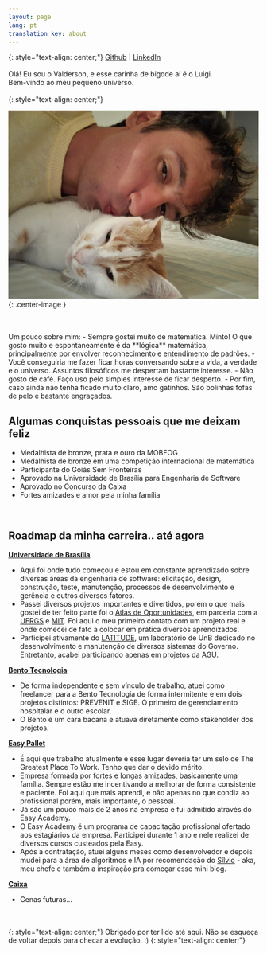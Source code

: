 ```yaml
---
layout: page
lang: pt
translation_key: about
---
```


{: style="text-align: center;"}
[Github](https://github.com/valdersonjr) |
[LinkedIn](https://www.linkedin.com/in/valdersonjr/)
<br>
<br>
Olá! Eu sou o Valderson, e esse carinha de bigode aí é o Luigi. 
<br>
Bem-vindo ao meu pequeno universo.
<br>
<br>
{: style="text-align: center;"}

![valdersonjr](/assets/valdersonjr.jpeg){: .center-image }



<br>
<br>
Um pouco sobre mim:
  - Sempre gostei muito de matemática. Minto! O que gosto muito e espontaneamente é da **lógica** matemática, principalmente por envolver reconhecimento e entendimento de padrões.
  - Você conseguiria me fazer ficar horas conversando sobre a vida, a verdade e o universo. Assuntos filosóficos me despertam bastante interesse.
  - Não gosto de café. Faço uso pelo simples interesse de ficar desperto.
  - Por fim, caso ainda não tenha ficado muito claro, amo gatinhos. São bolinhas fofas de pelo e bastante engraçados.

<br>

## Algumas conquistas pessoais que me deixam feliz
- Medalhista de bronze, prata e ouro da MOBFOG
- Medalhista de bronze em uma competição internacional de matemática
- Participante do Goiás Sem Fronteiras
- Aprovado na Universidade de Brasília para Engenharia de Software
- Aprovado no Concurso da Caixa
- Fortes amizades e amor pela minha família

<br>

## Roadmap da minha carreira.. até agora

**[Universidade de Brasília](https://www.unb.br/)**
  - Aqui foi onde tudo começou e estou em constante aprendizado sobre diversas áreas da engenharia de software: elicitação, design, construção, teste, manutenção, processos de desenvolvimento e gerência e outros diversos fatores.
  - Passei diversos projetos importantes e divertidos, porém o que mais gostei de ter feito parte foi o [Atlas de Oportunidades](https://atlas-oportunidades.nuvem.ufrgs.br/), em parceria com a [UFRGS](https://www.ufrgs.br/site/) e [MIT](https://web.mit.edu/). Foi aqui o meu primeiro contato com um projeto real e onde comecei de fato a colocar em prática diversos aprendizados.
  - Participei ativamente do [LATITUDE](https://www.latitude.unb.br/), um laboratório de UnB dedicado no desenvolvimento e manutenção de diversos sistemas do Governo. Entretanto, acabei participando apenas em projetos da AGU.

**[Bento Tecnologia](https://www.linkedin.com/company/bento-tecnologia/)**
  - De forma independente e sem vínculo de trabalho, atuei como freelancer para a Bento Tecnologia de forma intermitente e em dois projetos distintos: PREVENIT e SIGE. O primeiro de gerenciamento hospitalar e o outro escolar.
  - O Bento é um cara bacana e atuava diretamente como stakeholder dos projetos.

**[Easy Pallet](https://easypallet.com.br/)**
  - É aqui que trabalho atualmente e esse lugar deveria ter um selo de The Greatest Place To Work. Tenho que dar o devido mérito.
  - Empresa formada por fortes e longas amizades, basicamente uma família. Sempre estão me incentivando a melhorar de forma consistente e paciente. Foi aqui que mais aprendi, e não apenas no que condiz ao profissional porém, mais importante, o pessoal.
  - Já são um pouco mais de 2 anos na empresa e fui admitido através do Easy Academy.
  - O Easy Academy é um programa de capacitação profissional ofertado aos estagiários da empresa. Participei durante 1 ano e nele realizei de diversos cursos custeados pela Easy.
  - Após a contratação, atuei alguns meses como desenvolvedor e depois mudei para a área de algoritmos e IA por recomendação do [Sílvio](https://github.com/mastersilvio) - aka, meu chefe e também a inspiração pra começar esse mini blog. 


**[Caixa](http://caixa.gov.br/)**
- Cenas futuras...

<br><br>
{: style="text-align: center;"}
Obrigado por ter lido até aqui. Não se esqueça de voltar depois para checar a evolução. :)
{: style="text-align: center;"}